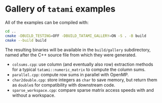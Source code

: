 # Gallery of `tatami` examples

All of the examples can be compiled with:

```sh
cd ..
cmake -DBUILD_TESTING=OFF -DBUILD_TATAMI_GALLERY=ON -S . -B build
cmake --build build
```

The resulting binaries will be available in the `build/gallery` subdirectory,
named after the C++ source file from which they were generated.

- `colsums.cpp`: use column (and eventually also row) extraction methods for a typical `tatami::numeric_matrix` to compute the column sums.
- `parallel.cpp`: compute row sums in parallel with OpenMP.
- `char2double.cpp`: store integers as `char` to save memory, but return them as `double`s for compatibility with downstream code.
- `sparse_workspace.cpp`: compare sparse matrix access speeds with and without a workspace.
